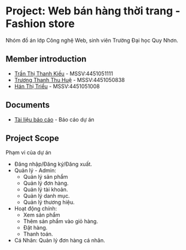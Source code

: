 # Project: Web bán hàng thời trang - Fashion store

Nhóm đồ án lớp Công nghệ Web, sinh viên Trường Đại học Quy Nhơn.

## Member introduction

* [Trần Thị Thanh Kiều](https://www.facebook.com/tukieefnah) - MSSV:4451051111
* [Trương Thanh Thu Huệ](https://www.facebook.com/thuhue.truong.2210) - MSSV:4451050838
* [Hán Thị Triểu](https://www.facebook.com/httrieu.2003) - MSSV:4451051008

## Documents

* [Tài liệu báo cáo](https://drive.google.com/file/d/1Z2zZT5eTZy4QT0N9QAFuFpLr2DMIGFMb/view?usp=sharing) - Báo cáo dự án


## Project Scope

Phạm vi của dự án

- Đăng nhập/Đăng ký/Đăng xuất.
- Quản lý - Admin:
  - Quản lý sản phẩm
  - Quản lý đơn hàng.
  - Quản lý tài khoản.
  - Quản lý danh mục.
  - Quản lý thương hiệu.
- Hoạt động chính:
  - Xem sản phẩm
  - Thêm sản phẩm vào giỏ hàng.
  - Đặt hàng.
  - Thanh toán.
- Cá Nhân: Quản lý đơn hàng cá nhân.
  
